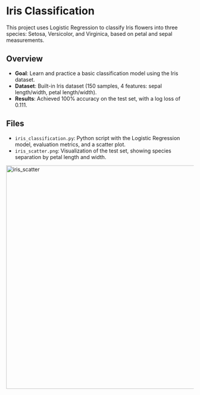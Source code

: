 # Iris Classification

This project uses Logistic Regression to classify Iris flowers into three species: Setosa, Versicolor, and Virginica, based on petal and sepal measurements.

## Overview
- **Goal**: Learn and practice a basic classification model using the Iris dataset.
- **Dataset**: Built-in Iris dataset (150 samples, 4 features: sepal length/width, petal length/width).
- **Results**: Achieved 100% accuracy on the test set, with a log loss of 0.111.

## Files
- `iris_classification.py`: Python script with the Logistic Regression model, evaluation metrics, and a scatter plot.
- `iris_scatter.png`: Visualization of the test set, showing species separation by petal length and width.

<img width="800" height="600" alt="iris_scatter" src="https://github.com/user-attachments/assets/9433740f-e44d-4bca-80da-4bcc09627823" />
